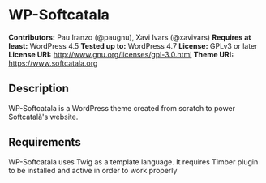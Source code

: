 # WP-Softcatala

**Contributors:** Pau Iranzo (@paugnu), Xavi Ivars (@xavivars) 
**Requires at least:** WordPress 4.5 
**Tested up to:** WordPress 4.7 
**License:** GPLv3 or later 
**License URI:** http://www.gnu.org/licenses/gpl-3.0.html 
**Theme URI:** https://www.softcatala.org

## Description

WP-Softcatala is a WordPress theme created from scratch to power Softcatalà's website.

## Requirements

WP-Softcatala uses Twig as a template language. It requires Timber plugin to be installed and active in order to work properly

